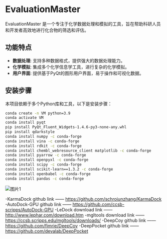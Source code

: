 # EvaluationMaster

EvaluationMaster 是一个专注于化学数据处理和模拟的工具，旨在帮助科研人员和开发者高效地进行化合物的筛选和评估。

## 功能特点

- **数据处理**: 支持多种数据格式，提供强大的数据处理能力。
- **化学模拟**: 集成多个化学信息学工具，进行复杂的化学模拟。
- **用户界面**: 提供基于PyQt的图形用户界面，易于操作和可视化数据。

## 安装步骤

本项目依赖于多个Python库和工具，以下是安装步骤：

```bash
conda create -n VM python=3.9
conda activate VM
conda install pyqt
pip install PyQt_Fluent_Widgets-1.4.6-py3-none-any.whl
pip install qdarkstyle
conda install numpy -c conda-forge
conda install vina -c conda-forge
conda install rdkit -c conda-forge
conda install chembl_webresource_client matplotlib -c conda-forge
conda install pyarrow -c conda-forge
conda install openpyxl -c conda-forge
conda install scipy -c conda-forge
conda install scikit-learn==1.3.2 -c conda-forge
conda install openbabel -c conda-forge
conda install pandas -c conda-forge
```

![图片1](https://github.com/shenzheyuan2020/EvaluationMaster/assets/73147896/cb0ba3e5-7620-4733-b8dc-0dbf21337d8e)

-KarmaDock github link  ——  https://github.com/schrojunzhang/KarmaDock
-AutoDock-GPU github link ——  https://github.com/ccsb-scripps/AutoDock-GPU
-LeDock download link  ——  http://www.lephar.com/download.htm
-mgltools download link  —— https://ccsb.scripps.edu/mgltools/downloads/
-DeepCoy github link  ——  https://github.com/fimrie/DeepCoy
-DeepPocket github link  ——    https://github.com/devalab/DeepPocket

